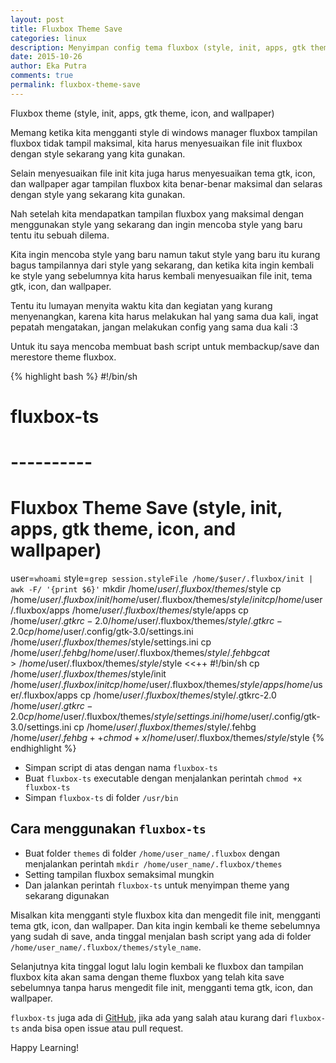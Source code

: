 ```yaml
---
layout: post
title: Fluxbox Theme Save
categories: linux
description: Menyimpan config tema fluxbox (style, init, apps, gtk theme, icon, and wallpaper)
date: 2015-10-26
author: Eka Putra
comments: true
permalink: fluxbox-theme-save
---
```


<div class="message">
	Fluxbox theme (style, init, apps, gtk theme, icon, and wallpaper)
</div>

Memang ketika kita mengganti style di windows manager fluxbox tampilan fluxbox tidak tampil maksimal, kita harus menyesuaikan file init fluxbox dengan style sekarang yang kita gunakan.

Selain menyesuaikan file init kita juga harus menyesuaikan tema gtk, icon, dan wallpaper agar tampilan fluxbox kita benar-benar maksimal dan selaras dengan style yang sekarang kita gunakan.

Nah setelah kita mendapatkan tampilan fluxbox yang maksimal dengan menggunakan style yang sekarang dan ingin mencoba style yang baru tentu itu sebuah dilema.

Kita ingin mencoba style yang baru namun takut style yang baru itu kurang bagus tampilannya dari style yang sekarang, dan ketika kita ingin kembali ke style yang sebelumnya kita harus kembali menyesuaikan file init, tema gtk, icon, dan wallpaper.

Tentu itu lumayan menyita waktu kita dan kegiatan yang kurang menyenangkan, karena kita harus melakukan hal yang sama dua kali, ingat pepatah mengatakan, jangan melakukan config yang sama dua kali :3

Untuk itu saya mencoba membuat bash script untuk membackup/save dan merestore theme fluxbox.

{% highlight bash %}
#!/bin/sh
# fluxbox-ts
# ----------
# Fluxbox Theme Save (style, init, apps, gtk theme, icon, and wallpaper)

user=`whoami`
style=`grep session.styleFile /home/$user/.fluxbox/init | awk -F/ '{print $6}'`
mkdir /home/$user/.fluxbox/themes/$style
cp /home/$user/.fluxbox/init /home/$user/.fluxbox/themes/$style/init
cp /home/$user/.fluxbox/apps /home/$user/.fluxbox/themes/$style/apps
cp /home/$user/.gtkrc-2.0 /home/$user/.fluxbox/themes/$style/.gtkrc-2.0
cp /home/$user/.config/gtk-3.0/settings.ini /home/$user/.fluxbox/themes/$style/settings.ini
cp /home/$user/.fehbg /home/$user/.fluxbox/themes/$style/.fehbg
cat > /home/$user/.fluxbox/themes/$style/$style <<++
#!/bin/sh
cp /home/$user/.fluxbox/themes/$style/init /home/$user/.fluxbox/init
cp /home/$user/.fluxbox/themes/$style/apps /home/$user/.fluxbox/apps
cp /home/$user/.fluxbox/themes/$style/.gtkrc-2.0 /home/$user/.gtkrc-2.0
cp /home/$user/.fluxbox/themes/$style/settings.ini /home/$user/.config/gtk-3.0/settings.ini
cp /home/$user/.fluxbox/themes/$style/.fehbg /home/$user/.fehbg
++
chmod +x /home/$user/.fluxbox/themes/$style/$style
{% endhighlight %}

- Simpan script di atas dengan nama `fluxbox-ts` 
- Buat `fluxbox-ts` executable dengan menjalankan perintah `chmod +x fluxbox-ts` 
- Simpan `fluxbox-ts` di folder `/usr/bin`

## Cara menggunakan `fluxbox-ts`
- Buat folder `themes` di folder `/home/user_name/.fluxbox` dengan menjalankan perintah `mkdir /home/user_name/.fluxbox/themes`
- Setting tampilan fluxbox semaksimal mungkin
- Dan jalankan perintah `fluxbox-ts` untuk menyimpan theme yang sekarang digunakan

Misalkan kita mengganti style fluxbox kita dan mengedit file init, mengganti tema gtk, icon, dan wallpaper. Dan kita ingin kembali ke theme sebelumnya yang sudah di save, anda tinggal menjalan bash script yang ada di folder `/home/user_name/.fluxbox/themes/style_name`.

Selanjutnya kita tinggal logut lalu login kembali ke fluxbox dan tampilan fluxbox kita akan sama dengan theme fluxbox yang telah kita save sebelumnya tanpa harus mengedit file init, mengganti tema gtk, icon, dan wallpaper.

`fluxbox-ts` juga ada di [GitHub](https://github.com/eka-putra/fluxbox-ts "fluxbox-ts"), jika ada yang salah atau kurang dari `fluxbox-ts` anda bisa open issue atau pull request.

Happy Learning!
